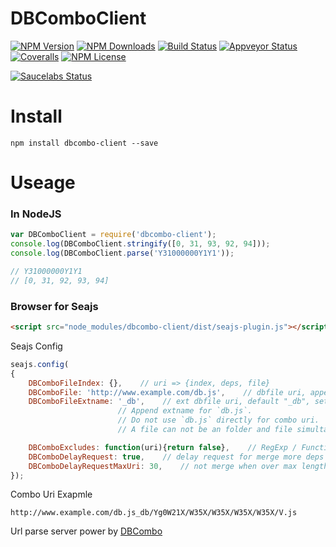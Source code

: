 DBComboClient
==================


[![NPM Version][npm-image]][npm-url]
[![NPM Downloads][downloads-image]][npm-url]
[![Build Status][travis-image]][travis-url]
[![Appveyor Status][appveyor-image]][appveyor-url]
[![Coveralls][coveralls-image]][coveralls-url]
[![NPM License][license-image]][npm-url]

[![Saucelabs Status][saucelabs-image]][saucelabs-url]

# Install
```
npm install dbcombo-client --save
```

# Useage

### In NodeJS

```javascript
var DBComboClient = require('dbcombo-client');
console.log(DBComboClient.stringify([0, 31, 93, 92, 94]));
console.log(DBComboClient.parse('Y31000000Y1Y1'));

// Y31000000Y1Y1
// [0, 31, 92, 93, 94]
```

### Browser for Seajs

```html
<script src="node_modules/dbcombo-client/dist/seajs-plugin.js"></script>
```

Seajs Config

```javascript
seajs.config(
{
    DBComboFileIndex: {},    // uri => {index, deps, file}
    DBComboFile: 'http://www.example.com/db.js',    // dbfile uri, append merge key width it
    DBComboFileExtname: '_db',    // ext dbfile uri, default "_db", set false to ignore
                        // Append extname for `db.js`.
                        // Do not use `db.js` directly for combo uri.
                        // A file can not be an folder and file simultaneously.

    DBComboExcludes: function(uri){return false},    // RegExp / Function
    DBComboDelayRequest: true,    // delay request for merge more deps
    DBComboDelayRequestMaxUri: 30,    // not merge when over max length
});
```

Combo Uri Exapmle

```url
http://www.example.com/db.js_db/Yg0W21X/W35X/W35X/W35X/W35X/V.js
```

Url parse server power by [DBCombo](https://github.com/Bacra/node-dbcombo)


[npm-image]: http://img.shields.io/npm/v/dbcombo-client.svg
[downloads-image]: http://img.shields.io/npm/dm/dbcombo-client.svg
[npm-url]: https://www.npmjs.org/package/dbcombo-client
[travis-image]: http://img.shields.io/travis/Bacra/node-dbcombo-client/master.svg?label=linux
[travis-url]: https://travis-ci.org/Bacra/node-dbcombo-client
[appveyor-image]: https://img.shields.io/appveyor/ci/Bacra/node-dbcombo-client/master.svg?label=windows
[appveyor-url]: https://ci.appveyor.com/project/Bacra/node-dbcombo-client
[coveralls-image]: https://img.shields.io/coveralls/Bacra/node-dbcombo-client.svg
[coveralls-url]: https://coveralls.io/github/Bacra/node-dbcombo-client
[license-image]: http://img.shields.io/npm/l/dbcombo-client.svg
[saucelabs-url]: https://saucelabs.com/u/Bacra
[saucelabs-image]: https://saucelabs.com/browser-matrix/Bacra.svg
